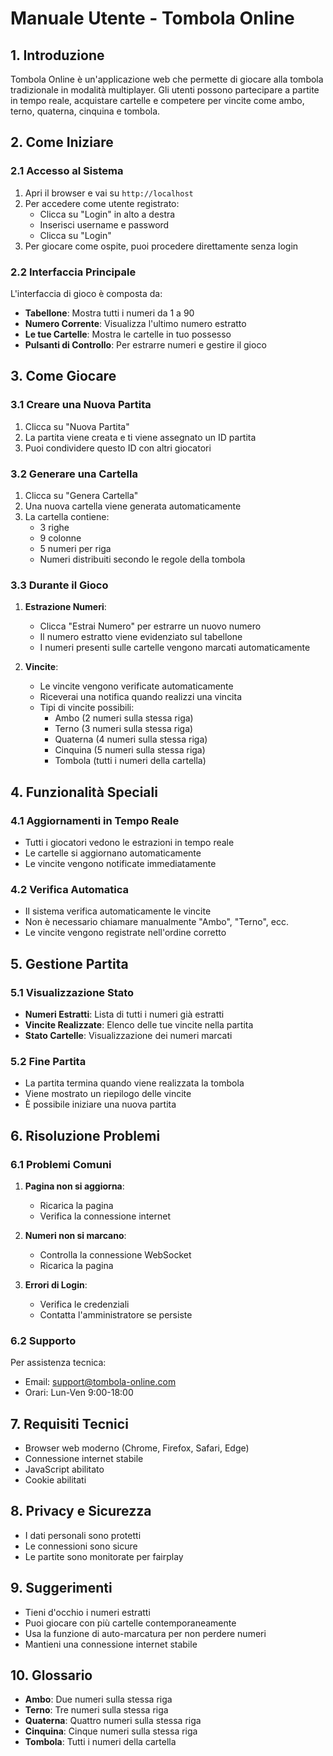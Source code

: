 # Manuale Utente - Tombola Online

## 1. Introduzione
Tombola Online è un'applicazione web che permette di giocare alla tombola tradizionale in modalità multiplayer. Gli utenti possono partecipare a partite in tempo reale, acquistare cartelle e competere per vincite come ambo, terno, quaterna, cinquina e tombola.

## 2. Come Iniziare

### 2.1 Accesso al Sistema
1. Apri il browser e vai su `http://localhost`
2. Per accedere come utente registrato:
   - Clicca su "Login" in alto a destra
   - Inserisci username e password
   - Clicca su "Login"
3. Per giocare come ospite, puoi procedere direttamente senza login

### 2.2 Interfaccia Principale
L'interfaccia di gioco è composta da:
- **Tabellone**: Mostra tutti i numeri da 1 a 90
- **Numero Corrente**: Visualizza l'ultimo numero estratto
- **Le tue Cartelle**: Mostra le cartelle in tuo possesso
- **Pulsanti di Controllo**: Per estrarre numeri e gestire il gioco

## 3. Come Giocare

### 3.1 Creare una Nuova Partita
1. Clicca su "Nuova Partita"
2. La partita viene creata e ti viene assegnato un ID partita
3. Puoi condividere questo ID con altri giocatori

### 3.2 Generare una Cartella
1. Clicca su "Genera Cartella"
2. Una nuova cartella viene generata automaticamente
3. La cartella contiene:
   - 3 righe
   - 9 colonne
   - 5 numeri per riga
   - Numeri distribuiti secondo le regole della tombola

### 3.3 Durante il Gioco
1. **Estrazione Numeri**:
   - Clicca "Estrai Numero" per estrarre un nuovo numero
   - Il numero estratto viene evidenziato sul tabellone
   - I numeri presenti sulle cartelle vengono marcati automaticamente

2. **Vincite**:
   - Le vincite vengono verificate automaticamente
   - Riceverai una notifica quando realizzi una vincita
   - Tipi di vincite possibili:
     * Ambo (2 numeri sulla stessa riga)
     * Terno (3 numeri sulla stessa riga)
     * Quaterna (4 numeri sulla stessa riga)
     * Cinquina (5 numeri sulla stessa riga)
     * Tombola (tutti i numeri della cartella)

## 4. Funzionalità Speciali

### 4.1 Aggiornamenti in Tempo Reale
- Tutti i giocatori vedono le estrazioni in tempo reale
- Le cartelle si aggiornano automaticamente
- Le vincite vengono notificate immediatamente

### 4.2 Verifica Automatica
- Il sistema verifica automaticamente le vincite
- Non è necessario chiamare manualmente "Ambo", "Terno", ecc.
- Le vincite vengono registrate nell'ordine corretto

## 5. Gestione Partita

### 5.1 Visualizzazione Stato
- **Numeri Estratti**: Lista di tutti i numeri già estratti
- **Vincite Realizzate**: Elenco delle tue vincite nella partita
- **Stato Cartelle**: Visualizzazione dei numeri marcati

### 5.2 Fine Partita
- La partita termina quando viene realizzata la tombola
- Viene mostrato un riepilogo delle vincite
- È possibile iniziare una nuova partita

## 6. Risoluzione Problemi

### 6.1 Problemi Comuni
1. **Pagina non si aggiorna**:
   - Ricarica la pagina
   - Verifica la connessione internet

2. **Numeri non si marcano**:
   - Controlla la connessione WebSocket
   - Ricarica la pagina

3. **Errori di Login**:
   - Verifica le credenziali
   - Contatta l'amministratore se persiste

### 6.2 Supporto
Per assistenza tecnica:
- Email: support@tombola-online.com
- Orari: Lun-Ven 9:00-18:00

## 7. Requisiti Tecnici
- Browser web moderno (Chrome, Firefox, Safari, Edge)
- Connessione internet stabile
- JavaScript abilitato
- Cookie abilitati

## 8. Privacy e Sicurezza
- I dati personali sono protetti
- Le connessioni sono sicure
- Le partite sono monitorate per fairplay

## 9. Suggerimenti
- Tieni d'occhio i numeri estratti
- Puoi giocare con più cartelle contemporaneamente
- Usa la funzione di auto-marcatura per non perdere numeri
- Mantieni una connessione internet stabile

## 10. Glossario
- **Ambo**: Due numeri sulla stessa riga
- **Terno**: Tre numeri sulla stessa riga
- **Quaterna**: Quattro numeri sulla stessa riga
- **Cinquina**: Cinque numeri sulla stessa riga
- **Tombola**: Tutti i numeri della cartella 